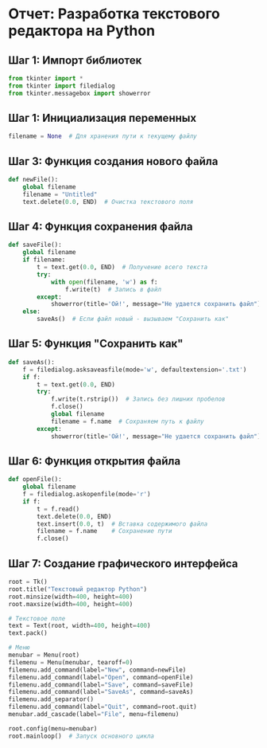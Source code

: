# Отчет: Разработка текстового редактора на Python

## Шаг 1: Импорт библиотек
```python
from tkinter import *
from tkinter import filedialog
from tkinter.messagebox import showerror
```
## Шаг 1: Инициализация переменных
```python
filename = None  # Для хранения пути к текущему файлу
```
## Шаг 3: Функция создания нового файла
```python
def newFile():
    global filename
    filename = "Untitled"
    text.delete(0.0, END)  # Очистка текстового поля
```
## Шаг 4: Функция сохранения файла
```python
def saveFile():
    global filename
    if filename:
        t = text.get(0.0, END)  # Получение всего текста
        try:
            with open(filename, 'w') as f:
                f.write(t)  # Запись в файл
        except:
            showerror(title='Ой!', message="Не удается сохранить файл")
    else:
        saveAs()  # Если файл новый - вызываем "Сохранить как"
```
## Шаг 5: Функция "Сохранить как"
```python
def saveAs():
    f = filedialog.asksaveasfile(mode='w', defaultextension='.txt')
    if f:
        t = text.get(0.0, END)
        try:
            f.write(t.rstrip())  # Запись без лишних пробелов
            f.close()
            global filename
            filename = f.name  # Сохраняем путь к файлу
        except:
            showerror(title='Ой!', message="Не удается сохранить файл")
```
## Шаг 6: Функция открытия файла
```python
def openFile():
    global filename
    f = filedialog.askopenfile(mode='r')
    if f:
        t = f.read()
        text.delete(0.0, END)
        text.insert(0.0, t)  # Вставка содержимого файла
        filename = f.name    # Сохранение пути
        f.close()
```
## Шаг 7: Создание графического интерфейса
```python
root = Tk()
root.title("Текстовый редактор Python")
root.minsize(width=400, height=400)
root.maxsize(width=400, height=400)

# Текстовое поле
text = Text(root, width=400, height=400)
text.pack()

# Меню
menubar = Menu(root)
filemenu = Menu(menubar, tearoff=0)
filemenu.add_command(label="New", command=newFile)
filemenu.add_command(label="Open", command=openFile)
filemenu.add_command(label="Save", command=saveFile)
filemenu.add_command(label="SaveAs", command=saveAs)
filemenu.add_separator()
filemenu.add_command(label="Quit", command=root.quit)
menubar.add_cascade(label="File", menu=filemenu)

root.config(menu=menubar)
root.mainloop()  # Запуск основного цикла
```
